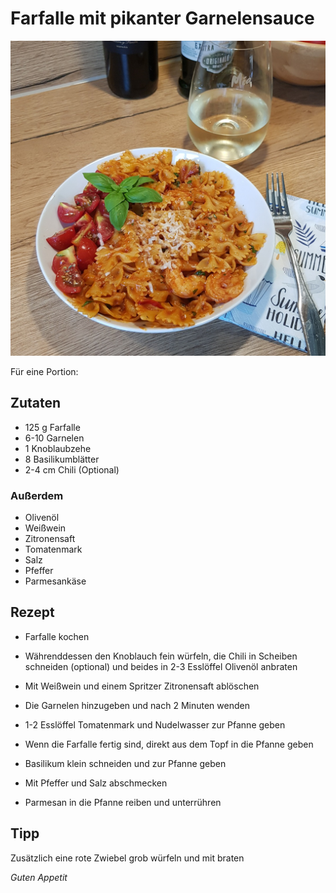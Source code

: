 # Farfalle mit pikanter Garnelensauce

![img](imgs/Farfalle_mit_pikanter_Garnelensauce.jpg)

Für eine Portion:

## Zutaten
- 125 g Farfalle
- 6-10 Garnelen
- 1 Knoblaubzehe
- 8 Basilikumblätter
- 2-4 cm Chili (Optional)

### Außerdem
- Olivenöl
- Weißwein
- Zitronensaft
- Tomatenmark
- Salz
- Pfeffer
- Parmesankäse

## Rezept
- Farfalle kochen

- Währenddessen den Knoblauch fein würfeln, 
die Chili in Scheiben schneiden (optional)
und beides in 2-3 Esslöffel Olivenöl anbraten

- Mit Weißwein und einem Spritzer Zitronensaft ablöschen

- Die Garnelen hinzugeben und nach 2 Minuten wenden

- 1-2 Esslöffel Tomatenmark und Nudelwasser zur Pfanne geben

- Wenn die Farfalle fertig sind, direkt aus dem Topf in die Pfanne geben

- Basilikum klein schneiden und zur Pfanne geben

- Mit Pfeffer und Salz abschmecken

- Parmesan in die Pfanne reiben und unterrühren


## Tipp
Zusätzlich eine rote Zwiebel grob würfeln und mit braten

*Guten Appetit*
